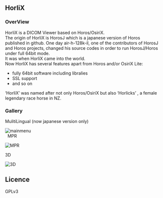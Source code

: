 ## HorliX

### OverView

HorliX is a DICOM Viewer based on Horos/OsiriX.  
The origin of HorliX is HorosJ which is a japanese version of Horos published in github. One day air-h-128k-il, one of the contributors of HorosJ and Horos projects, changed his source codes in order to run HorosJ/Horos under full 64bit mode.  
It was when HorliX came into the world.  
Now HorliX has several features apart from Horos and/or OsiriX Lite:  
  
- fully 64bit software including libralies  
- SSL support
-  and so on  
  
 ‘HorliX’ was named after not only Horos/OsiriX but also ‘Horlicks’ , a female legendary race horse in NZ.
  

### Gallery

MulitiLingual (now japanese version only) 

![mainmenu](https://phazor.info/blog2-ja/wp-content/uploads/2018/05/HorosJ301.jpg)  
  
MPR  
  
![MPR](https://phazor.info/HorliX-J/wp-content/uploads/2018/06/color3DMPR.jpg)  
  

3D  

![3D](https://phazor.info/blog2-ja/wp-content/uploads/2018/05/horosagain4.jpg)
  

## Licence

GPLv3

